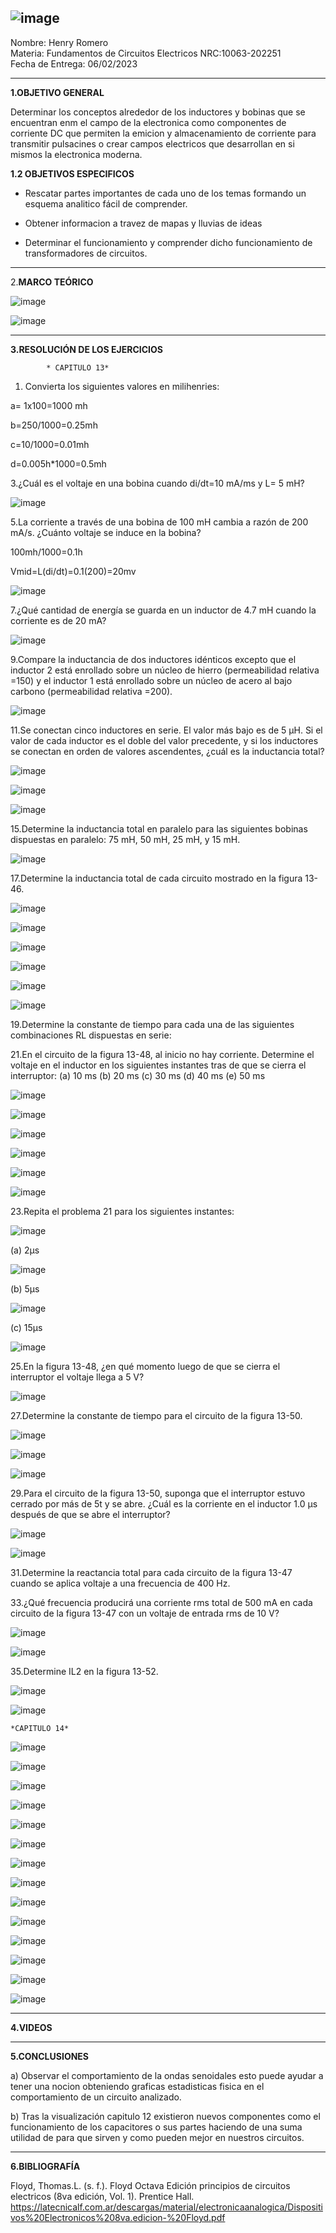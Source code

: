 ![image](https://user-images.githubusercontent.com/116819100/202600463-84a8f18b-6274-4eb5-abe0-1334f3dc985c.png)
----------------------------------------------------------------------------------------------------------------------------------------
Nombre: Henry Romero        
Materia: Fundamentos de Circuitos Electricos NRC:10063-202251  
Fecha de Entrega: 06/02/2023

-------------------------------------------------------------------------------------------------------------------------------------


**1.OBJETIVO GENERAL**

Determinar los conceptos alrededor de los inductores y bobinas que se encuentran enm el campo de la electronica como componentes de corriente DC que permiten la emicion y almacenamiento de corriente para transmitir pulsacines o crear campos electricos que desarrollan en si mismos la electronica moderna.


**1.2 OBJETIVOS ESPECIFICOS**

- Rescatar partes importantes de cada uno de los temas formando un esquema analitico fácil de comprender.

- Obtener informacion a travez de mapas y lluvias de ideas

- Determinar el funcionamiento y comprender dicho funcionamiento de transformadores de circuitos.




-----------------------------------------------------------------------------------------------------------------------------

2.**MARCO TEÓRICO**


![image](https://user-images.githubusercontent.com/116819100/217089001-91fe57f1-2f26-4492-a006-b4d7d853154f.png)


 ![image](https://user-images.githubusercontent.com/116819100/217089032-b08b0209-99f7-488d-be68-a082847078b4.png)

   


--------------------------------------------------

**3.RESOLUCIÓN DE LOS EJERCICIOS**



            * CAPITULO 13*
  
  
 1. Convierta los siguientes valores en milihenries:

a= 1x100=1000 mh

b=250/1000=0.25mh

c=10/1000=0.01mh

d=0.005h*1000=0.5mh

3.¿Cuál es el voltaje en una bobina cuando di/dt=10 mA/ms y L= 5 mH?

![image](https://user-images.githubusercontent.com/116819100/217093876-370c0a3c-bf12-4f60-8d70-54949131645b.png)



5.La corriente a través de una bobina de 100 mH cambia a razón de 200 mA/s. ¿Cuánto voltaje se induce en la bobina?

100mh/1000=0.1h

Vmid=L(di/dt)=0.1(200)=20mv        

![image](https://user-images.githubusercontent.com/116819100/217093912-49a73f66-5b6a-4890-9b18-d17b20f27890.png)



7.¿Qué cantidad de energía se guarda en un inductor de 4.7 mH cuando la corriente es de 20 mA?

![image](https://user-images.githubusercontent.com/116819100/217111337-e9340a47-de08-4b68-b005-56da195a67e9.png)

9.Compare la inductancia de dos inductores idénticos excepto que el inductor 2 está enrollado sobre un núcleo de hierro (permeabilidad relativa =150) y el inductor 1 está enrollado sobre un núcleo de acero al bajo carbono (permeabilidad relativa =200).

![image](https://user-images.githubusercontent.com/116819100/217111367-cd944e4e-6d8f-4533-a6aa-2211d04d97af.png)

11.Se conectan cinco inductores en serie. El valor más bajo es de 5 µH. Si el valor de cada inductor es el doble del valor precedente, y si los inductores se conectan en orden de valores ascendentes, ¿cuál es la inductancia total?

![image](https://user-images.githubusercontent.com/116819100/217111394-b810a507-f48f-42a2-b5c2-66cf54495fc8.png)

![image](https://user-images.githubusercontent.com/116819100/217111414-48c3196d-829c-4717-bcc5-58fd9631b7db.png)

![image](https://user-images.githubusercontent.com/116819100/217111441-41edf7d1-b847-4e60-a22c-c08b0c4b7bb4.png)

15.Determine la inductancia total en paralelo para las siguientes bobinas dispuestas en paralelo: 75 mH, 50 mH, 25 mH, y 15 mH.


![image](https://user-images.githubusercontent.com/116819100/217111485-76c5a1de-ecc6-46ac-aba4-4c2c2e318ae7.png)

17.Determine la inductancia total de cada circuito mostrado en la figura 13-46.

![image](https://user-images.githubusercontent.com/116819100/217111500-4805f0b8-9d56-4e86-a26e-d5db51308239.png)

![image](https://user-images.githubusercontent.com/116819100/217111509-98fbcc83-01cc-4225-9376-a70c1195fa0c.png)

![image](https://user-images.githubusercontent.com/116819100/217111527-8b04b995-81d8-4bca-96e2-a985b85e3927.png)

![image](https://user-images.githubusercontent.com/116819100/217111540-60e4a0c4-7811-48d1-88dd-ddbe243d7478.png)

![image](https://user-images.githubusercontent.com/116819100/217111553-6c84347e-3693-400c-aed1-28033116c327.png)

![image](https://user-images.githubusercontent.com/116819100/217111563-49b78e03-294c-4282-a227-6b4309ab3dd9.png)

19.Determine la constante de tiempo para cada una de las siguientes combinaciones RL dispuestas en serie:

21.En el circuito de la figura 13-48, al inicio no hay corriente. Determine el voltaje en el inductor en los siguientes instantes tras de que se cierra el interruptor: (a) 10 ms (b) 20 ms (c) 30 ms (d) 40 ms (e) 50 ms

![image](https://user-images.githubusercontent.com/116819100/217111619-04d26c1a-df09-495d-a37a-9552d4ab75fe.png)

![image](https://user-images.githubusercontent.com/116819100/217111635-992ef63f-c1ba-4193-895e-40afb96fa7f9.png)

![image](https://user-images.githubusercontent.com/116819100/217111643-c8dea8a6-15cc-44be-87cb-60f5d2ca4e69.png)

![image](https://user-images.githubusercontent.com/116819100/217111658-c30b7b11-416a-4b31-9925-a88565beec91.png)


![image](https://user-images.githubusercontent.com/116819100/217111665-35fddfca-0b8a-432b-8752-a0f67ee7d5a9.png)


![image](https://user-images.githubusercontent.com/116819100/217111680-bc589c84-e2cb-42e1-81b2-9ce35116e613.png)

23.Repita el problema 21 para los siguientes instantes:

![image](https://user-images.githubusercontent.com/116819100/217111695-b061b11e-40fd-4ffc-8e1f-d164c52c54a4.png)

(a) 2µs

![image](https://user-images.githubusercontent.com/116819100/217111716-3e168ea8-736f-4ab0-968d-ea00e0c0a28a.png)

(b) 5µs

![image](https://user-images.githubusercontent.com/116819100/217111748-b8a25408-5034-49f7-b735-d5613e1a9665.png)

(c) 15µs

![image](https://user-images.githubusercontent.com/116819100/217111765-69fa083e-7690-4845-819a-765a7d5c2a5e.png)

25.En la figura 13-48, ¿en qué momento luego de que se cierra el interruptor el voltaje llega a 5 V?

![image](https://user-images.githubusercontent.com/116819100/217111908-65133d65-7581-4a85-8cf0-19ccd95f7f6e.png)

27.Determine la constante de tiempo para el circuito de la figura 13-50.

![image](https://user-images.githubusercontent.com/116819100/217111927-ffda7719-354c-4e26-9990-7d5fdab37c57.png)

![image](https://user-images.githubusercontent.com/116819100/217111931-40a6de8d-a32e-4513-90b0-f3ad85ff14a1.png)

![image](https://user-images.githubusercontent.com/116819100/217111938-865f01d0-5c66-43c4-83c1-381c57331e85.png)


29.Para el circuito de la figura 13-50, suponga que el interruptor estuvo cerrado por más de 5t y se abre. ¿Cuál es la corriente en el inductor 1.0 µs después de que se abre el interruptor?

![image](https://user-images.githubusercontent.com/116819100/217111964-acbecb91-52db-4e0d-b0f0-7f2d9f2a4132.png)

![image](https://user-images.githubusercontent.com/116819100/217111978-62ccc626-2135-4ab6-af1d-7e9bd0c0801c.png)


31.Determine la reactancia total para cada circuito de la figura 13-47 cuando se aplica voltaje a una frecuencia de 400 Hz.

33.¿Qué frecuencia producirá una corriente rms total de 500 mA en cada circuito de la figura 13-47 con un voltaje de entrada rms de 10 V?

![image](https://user-images.githubusercontent.com/116819100/217112088-8a63fee4-8e03-4c46-9693-05d5f8ce2664.png)

![image](https://user-images.githubusercontent.com/116819100/217112104-22ca0867-79b9-4ac4-995b-8143b8eb4a2c.png)

35.Determine IL2 en la figura 13-52.

![image](https://user-images.githubusercontent.com/116819100/217112151-c8833739-3796-46f1-b2aa-85d3a2c4520d.png)

![image](https://user-images.githubusercontent.com/116819100/217112166-1cb52dc8-35ed-42ec-bc30-8fcdbf515171.png)





    *CAPITULO 14*

![image](https://user-images.githubusercontent.com/116819100/217112350-52cb692a-2ed0-4869-9e63-a8000a6705f0.png)

![image](https://user-images.githubusercontent.com/116819100/217112365-2f2df757-ad5f-4396-b68d-94291f9357f3.png)


![image](https://user-images.githubusercontent.com/116819100/217112385-405b2a99-fe47-4afe-a356-2207037e389b.png)



![image](https://user-images.githubusercontent.com/116819100/217112412-19b3738e-1d9d-40ba-bd58-6ebe7e342caa.png)


![image](https://user-images.githubusercontent.com/116819100/217112432-16ba5caa-237f-442d-9722-ac2acd478f46.png)

![image](https://user-images.githubusercontent.com/116819100/217112450-1f8f79bc-0a5e-4f21-ad23-164973151466.png)

![image](https://user-images.githubusercontent.com/116819100/217112477-67d72fc0-5081-4d7d-92dc-472aa105af2a.png)

![image](https://user-images.githubusercontent.com/116819100/217112527-478f1cf9-fb42-4845-8f17-07bde12e9e04.png)


![image](https://user-images.githubusercontent.com/116819100/217112550-725da06b-1ce4-4189-b9a9-5b4e1071ffa7.png)


![image](https://user-images.githubusercontent.com/116819100/217112568-844f7bd4-cc68-4b9d-8f33-c4bff6296331.png)


![image](https://user-images.githubusercontent.com/116819100/217112583-7490e0cd-d6c4-4f56-9aa2-6b37334fec7f.png)


![image](https://user-images.githubusercontent.com/116819100/217112600-254c2548-5d8a-405e-ab33-3a98eb7b2743.png)

![image](https://user-images.githubusercontent.com/116819100/217112614-d3327f8d-7deb-46ea-80dc-352a5053ce75.png)


![image](https://user-images.githubusercontent.com/116819100/217112619-e17025fb-d7a4-4703-898c-469dbd675741.png)






--------------------------------------------------------------------------------------------------

**4.VIDEOS**










------------------------------------------------------------------------------------------------------
**5.CONCLUSIONES**


a) Observar el comportamiento de la ondas senoidales esto puede ayudar a tener una nocion obteniendo graficas estadisticas fisica en el comportamiento de un circuito analizado.

b) Tras la visualización capitulo 12 existieron nuevos componentes como el funcionamiento de los capacitores o sus partes haciendo de una suma utilidad de para que sirven y como pueden mejor en nuestros circuitos.

-------------------------------------------------------------------------------------------------------
**6.BIBLIOGRAFÍA**

Floyd, Thomas.L. (s. f.). Floyd Octava Edición principios de circuitos electricos (8va edición, Vol. 1). Prentice Hall. https://latecnicalf.com.ar/descargas/material/electronicaanalogica/Dispositivos%20Electronicos%208va.edicion-%20Floyd.pdf
